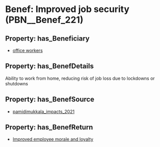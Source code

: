# Benef: __Improved job security__ (PBN__Benef_221)

## Property: has_Beneficiary

* [office workers](../Stakeholder/PBN__Stakeholder_129)

## Property: has_BenefDetails

Ability to work from home, reducing risk of job loss due to lockdowns or shutdowns

## Property: has_BenefSource

* [pamidimukkala_impacts_2021](../Article/PBN__Article_49)

## Property: has_BenefReturn

* [Improved employee morale and loyalty](../BenefReturn/PBN__BenefReturn_228)

